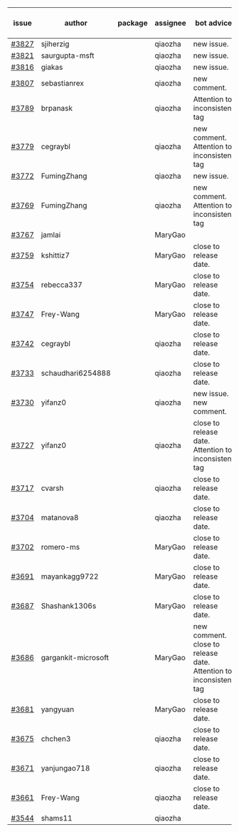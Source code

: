 | issue | author | package | assignee | bot advice | created date of issue | target release date | date from target |
| ------ | ------ | ------ | ------ | ------ | ------ | ------ | :-----: |
| [#3827](https://github.com/Azure/sdk-release-request/issues/3827) | sjiherzig |  | qiaozha | new issue. | 02-17 | 03-24 |  |
| [#3821](https://github.com/Azure/sdk-release-request/issues/3821) | saurgupta-msft |  | qiaozha | new issue. | 02-16 | 03-24 |  |
| [#3816](https://github.com/Azure/sdk-release-request/issues/3816) | giakas |  | qiaozha | new issue. | 02-16 | 03-24 |  |
| [#3807](https://github.com/Azure/sdk-release-request/issues/3807) | sebastianrex |  | qiaozha | new comment. | 02-15 | 03-24 |  |
| [#3789](https://github.com/Azure/sdk-release-request/issues/3789) | brpanask |  | qiaozha | Attention to inconsistent tag | 02-14 | 03-24 |  |
| [#3779](https://github.com/Azure/sdk-release-request/issues/3779) | cegraybl |  | qiaozha | new comment. Attention to inconsistent tag | 02-13 | 03-24 |  |
| [#3772](https://github.com/Azure/sdk-release-request/issues/3772) | FumingZhang |  | qiaozha | new issue. | 02-13 | 03-24 |  |
| [#3769](https://github.com/Azure/sdk-release-request/issues/3769) | FumingZhang |  | qiaozha | new comment. Attention to inconsistent tag | 02-13 | 03-24 |  |
| [#3767](https://github.com/Azure/sdk-release-request/issues/3767) | jamlai |  | MaryGao |  | 02-10 | 03-24 |  |
| [#3759](https://github.com/Azure/sdk-release-request/issues/3759) | kshittiz7 |  | MaryGao | close to release date.  | 02-09 | 02-24 | 2 |
| [#3754](https://github.com/Azure/sdk-release-request/issues/3754) | rebecca337 |  | MaryGao | close to release date.  | 02-09 | 02-24 | 2 |
| [#3747](https://github.com/Azure/sdk-release-request/issues/3747) | Frey-Wang |  | MaryGao | close to release date.  | 02-08 | 02-24 | 2 |
| [#3742](https://github.com/Azure/sdk-release-request/issues/3742) | cegraybl |  | qiaozha | close to release date.  | 02-02 | 02-24 | 2 |
| [#3733](https://github.com/Azure/sdk-release-request/issues/3733) | schaudhari6254888 |  | qiaozha | close to release date.  | 02-01 | 02-24 | 2 |
| [#3730](https://github.com/Azure/sdk-release-request/issues/3730) | yifanz0 |  | qiaozha | new issue. new comment. | 02-01 | 03-07 |  |
| [#3727](https://github.com/Azure/sdk-release-request/issues/3727) | yifanz0 |  | qiaozha | close to release date.  Attention to inconsistent tag | 02-01 | 02-24 | 2 |
| [#3717](https://github.com/Azure/sdk-release-request/issues/3717) | cvarsh |  | qiaozha | close to release date.  | 02-01 | 02-24 | 2 |
| [#3704](https://github.com/Azure/sdk-release-request/issues/3704) | matanova8 |  | qiaozha | close to release date.  | 01-29 | 02-24 | 2 |
| [#3702](https://github.com/Azure/sdk-release-request/issues/3702) | romero-ms |  | MaryGao | close to release date.  | 01-24 | 02-24 | 2 |
| [#3691](https://github.com/Azure/sdk-release-request/issues/3691) | mayankagg9722 |  | MaryGao | close to release date.  | 01-24 | 02-24 | 2 |
| [#3687](https://github.com/Azure/sdk-release-request/issues/3687) | Shashank1306s |  | MaryGao | close to release date.  | 01-24 | 02-24 | 2 |
| [#3686](https://github.com/Azure/sdk-release-request/issues/3686) | gargankit-microsoft |  | MaryGao | new comment. close to release date.  Attention to inconsistent tag | 01-23 | 02-24 | 2 |
| [#3681](https://github.com/Azure/sdk-release-request/issues/3681) | yangyuan |  | MaryGao | close to release date.  | 01-22 | 02-24 | 2 |
| [#3675](https://github.com/Azure/sdk-release-request/issues/3675) | chchen3 |  | qiaozha | close to release date.  | 01-19 | 02-24 | 2 |
| [#3671](https://github.com/Azure/sdk-release-request/issues/3671) | yanjungao718 |  | qiaozha | close to release date.  | 01-18 | 02-24 | 2 |
| [#3661](https://github.com/Azure/sdk-release-request/issues/3661) | Frey-Wang |  | qiaozha | close to release date.  | 01-16 | 02-24 | 2 |
| [#3544](https://github.com/Azure/sdk-release-request/issues/3544) | shams11 |  | qiaozha |  | 12-07 | 12-23 |  |
